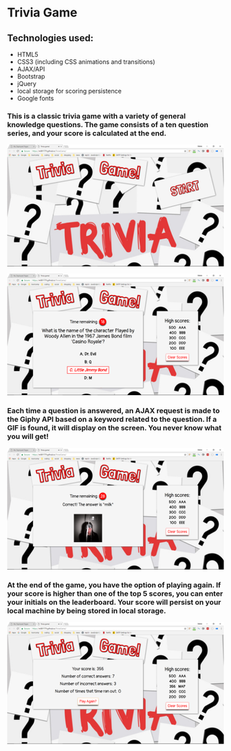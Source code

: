 # Trivia Game

## Technologies used:
 * HTML5
 * CSS3 (including CSS animations and transitions)
 * AJAX/API
 * Bootstrap
 * jQuery
 * local storage for scoring persistence
 * Google fonts


### This is a classic trivia game with a variety of general knowledge questions.  The game consists of a ten question series, and your score is calculated at the end.  

![Image of customer view](https://github.com/m081779/TriviaGame/blob/master/assets/images/img1.png)



![Image of customer view](https://github.com/m081779/TriviaGame/blob/master/assets/images/img2.png)



### Each time a question is answered, an AJAX request is made to the Giphy API based on a keyword related to the question.  If a GIF is found, it will display on the screen.  You never know what you will get!

![Image of customer view](https://github.com/m081779/TriviaGame/blob/master/assets/images/img3.png)



### At the end of the game, you have the option of playing again.  If your score is higher than one of the top 5 scores, you can enter your initials on the leaderboard.  Your score will persist on your local machine by being stored in local storage.

![Image of customer view](https://github.com/m081779/TriviaGame/blob/master/assets/images/img4.png)
 